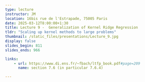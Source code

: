```yaml
---
type: lecture
instructor: JM
location: 16bis rue de l'Estrapade, 75005 Paris
date: 2025-03-12T8:00:00+1:30
title: Lecture 9 -  Generalization of Kernel Ridge Regression
tldr: "Scaling up kernel methods to large problems"
thumbnail: /static_files/presentations/Lecture_9.jpg
display: false
slides_begin: 811
slides_ends: 966

links: 
    - url: https://www.di.ens.fr/~fbach/ltfp_book.pdf#page=209
      name: section 7.6 (in particular 7.6.4)

---
```

